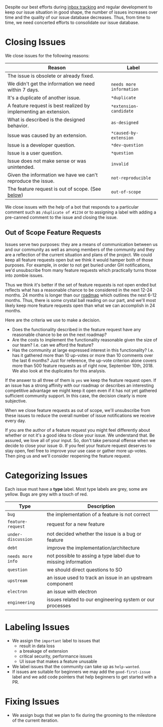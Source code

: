 Despite our best efforts during [inbox tracking](https://github.com/Microsoft/vscode/wiki/Issue-Tracking#inbox-tracking) and regular development to keep our issue situation in good shape, the number of issues increases over time and the quality of our issue database decreases. Thus, from time to time, we need concerted efforts to consolidate our issue database.

# Closing Issues

We close issues for the following reasons:

|Reason|Label|
|---|---|
|The issue is obsolete or already fixed. ||
|We didn't get the information we need within 7 days. | `needs more information`|
|It's a duplicate of another issue. | `*duplicate`|
|A feature request is best realized by implementing an extension.| `*extension-candidate`|
|What is described is the designed behavior. | `as-designed`|
|Issue was caused by an extension.| `*caused-by-extension`|
|Issue is a developer question.| `*dev-question`|
|Issue is a user question.| `*question`|
|Issue does not make sense or was unintended.| `invalid`|
|Given the information we have we can't reproduce the issue. | `not-reproducible`|
|The feature request is out of scope. (See [below](#out-of-scope-feature-requests)) | `out-of-scope`|

We close issues with the help of a bot that responds to a particular comment such as `/duplicate of #1234` or to assigning a label with adding a pre-canned comment to the issue and closing the issue.

## Out of Scope Feature Requests

Issues serve two purposes: they are a means of communication between us and our community as well as among members of the community and they are a reflection of the current situation and plans of the project. We could keep all feature requests open but we think it would hamper both of those purposes. For example, in order to not get buried under GH notifications, we'd unsubscribe from many feature requests which practically turns those into zombie issues.

Thus we think it's better if the set of feature requests is not open ended but reflects what has a reasonable chance to be considered in the next 12-24 months. 24 months is longer than our [roadmap](https://github.com/Microsoft/vscode/wiki/Roadmap) which outlines the next 6-12 months. Thus, there is some crystal ball reading on our part, and we'll most likely keep more feature requests open than what we can accomplish in 24 months.

Here are the criteria we use to make a decision.
- Does the functionality described in the feature request have any reasonable chance to be on the next roadmap?
- Are the costs to implement the functionality reasonable given the size of our team? I.e. can we afford the feature?
- Has the community at large expressed interest in this functionality? I.e. has it gathered more than 10 up-votes or more than 10 comments over the last 6 months? Just for reference, the up-vote criterion alone covers more than 500 feature requests as of right now, September 10th, 2018. We also look at the duplicates for this analysis.

If the answer to all three of them is `yes` we keep the feature request open. If an issue has a strong affinity with our roadmap or describes an interesting competitive advantage we might keep it open even if it has not yet gathered sufficient community support. In this case, the decision clearly is more subjective.

When we close feature requests as out of scope, we'll unsubscribe from these issues to reduce the overall number of issue notifications we receive every day.

If you are the author of a feature request you might feel differently about whether or not it's a good idea to close your issue. We understand that. Be assured, we love all of your input. So, don't take personal offense when we decide to close your issue :peace_symbol:. If you feel your feature request deserves to stay open, feel free to improve your use case or gather more up-votes. Then ping us and we'll consider reopening the feature request.

# Categorizing Issues

Each issue must have a **type** label. Most type labels are grey, some are yellow. Bugs are grey with a touch of red.

|Type|Description|
|---|---|
|`bug` | the implementation of a feature is not correct|
|`feature-request` | request for a new feature|
|`under-discussion` | not decided whether the issue is a bug or feature|
|`debt` | improve the implementation/architecture|
|`needs more info` | not possible to assing a type label due to missing information|
|`question` | we should direct questions to SO|
|`upstream` | an issue used to track an issue in an upstream component|
|`electron` | an issue with electron|
|`engineering` | issues related to our engineering system or our processes|

# Labeling Issues
- We assign the `important` label to issues that
  - result in data loss
  - a breakage of extension
  - critical security, performance issues
  - UI issue that makes a feature unusable
- We label issues that the community can take up as `help-wanted`.
- If issues are suitable for beginners we may add the `good-first-issue` label and we add code pointers that help beginners to get started with a PR.


# Fixing Issues
- We assign bugs that we plan to fix during the grooming to the milestone of the current iteration.